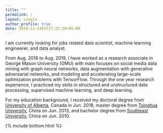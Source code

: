 ```yaml
---
title: ""
permalink: /
layout: single
author_profile: true
date: 2019-11-23EST17:22:20+05:00
---
```


I am currently looking for jobs related data scientist, machine learning engineerer, and data analyst.

From Aug. 2018 to Aug. 2019, I have worked as a research associate in George Mason University (GMU) with main focuses on social media data mining with graph neural networks, data augmentation with generative adversarial networks, and modeling and accelerating large-scale optimization problems with TensorFlow. Through the one year research experience, I practiced my skills in structured and unstructured data processing, supervised machine learning, and deep learning. 

<!--Before joining GMU, --->

For my education background, I received my doctoral degree from [University of Alberta](https://www.ualberta.ca/), Canada in Jun. 2018, master degree from [Tsinghua University](http://www.tsinghua.edu.cn/publish/newthuen/), China on Jun. 2013, and bachelor degree from [Southeast University](http://www.seu.edu.cn/english/), China on Jun. 2010.

<!--- ## Education
- Doctor of Philosophy, [Civil Engineering](http://www.civil.engineering.ualberta.ca/), Jun. 2018,  
[University of Alberta](https://www.ualberta.ca/), Edmonton, Canada             
- Master of Engineering, [Electronic Engineering](http://www.ee.tsinghua.edu.cn/publish/eeen/index.html), Jun. 2013,  
[Tsinghua University](http://www.tsinghua.edu.cn/publish/newthuen/), Beijing, China
- Bachelor of Engineering, [Information Engineering](http://radio.seu.edu.cn/), Jun. 2010,  
[Southeast University](http://www.seu.edu.cn/english/), Nanjing, China -->

{% include bottom.html %}

